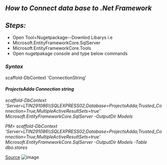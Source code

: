 <h2><i>How to Connect data base to .Net Framework</i></h2>

<h2><i>Steps:</i></h2>

* Open Tool+Nugetpackage--Downlod Libarys i.e
* Microsoft.EntityFrameworkCore.SqlServer
* Microsoft.EntityFrameworkCore.Tools 
* Open nugetpakage console and type below commands

<h3><i>Syntax</i></h3>
<p>scaffold-DbContext 'ConnectionString'</p>

<h4><i>ProjectsAdda Connection string</i></h4>

<p><i>scaffold-DbContext 'Server=LTIN291086\\SQLEXPRESS02;Database=ProjectsAdda;Trusted_Connection=True;MultipleActiveResultSets=true' Microsoft.EntityFrameworkCore.SqlServer -OutputDir Models</i></p>
<p><i>
PM> scaffold-DbContext 'Server=LTIN291086\\SQLEXPRESS02;Database=ProjectsAdda;Trusted_Connection=True;MultipleActiveResultSets=true' Microsoft.EntityFrameworkCore.SqlServer -OutputDir Models -Table dbo.stores  </i></p>

<a href="https://www.c-sharpcorner.com/article/entity-framework-5-with-net-core-mvc-database-first/">Source</a>
![image](https://user-images.githubusercontent.com/97591175/149938830-b60db6a1-0a29-4727-90c7-c6a7809251cb.png)

